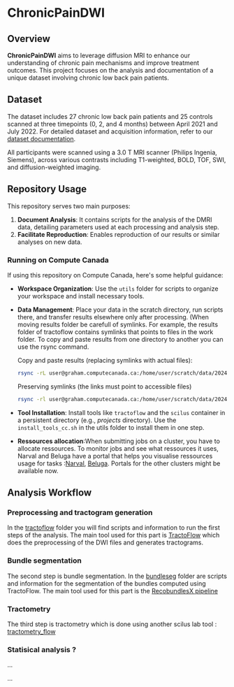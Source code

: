 # ChronicPainDWI

## Overview

**ChronicPainDWI** aims to leverage diffusion MRI to enhance our understanding of chronic pain mechanisms and improve treatment outcomes. This project focuses on the analysis and documentation of a unique dataset involving chronic low back pain patients.

## Dataset

The dataset includes 27 chronic low back pain patients and 25 controls scanned at three timepoints (0, 2, and 4 months) between April 2021 and July 2022. For detailed dataset and acquisition information, refer to our [dataset documentation](https://github.com/Tetreault-Pain-Imaging-Lab/dataset_LongitudinalNoTreatement).

All participants were scanned using a 3.0 T MRI scanner (Philips Ingenia, Siemens), across various contrasts including T1-weighted, BOLD, TOF, SWI, and diffusion-weighted imaging.

## Repository Usage

This repository serves two main purposes:
1. **Document Analysis**: It contains scripts for the analysis of the DMRI data, detailing parameters used at each processing and analysis step.
2. **Facilitate Reproduction**: Enables reproduction of our results or similar analyses on new data.

### Running on Compute Canada

If using this repository on Compute Canada, here's some helpful guidance:
- **Workspace Organization**: Use the `utils` folder for scripts to organize your workspace and install necessary tools.
- **Data Management**: Place your data in the scratch directory, run scripts there, and transfer results elsewhere only after processing.
    (When moving results folder be carefull of symlinks. For example, the results folder of tractoflow contains symlinks that points to files in the work folder. To copy        and paste results from one directory to another you can use the rsync command.
  
    Copy and paste results (replacing symlinks with actual files):
    ```bash
    rsync -rL user@graham.computecanada.ca:/home/user/scratch/data/2024-05-27_tractoflow/results /home/user/projects/tpil_data/2024-05-27_tractoflow/
    ```
    Preserving symlinks (the links must point to accessible files)
    ```bash
    rsync -rl user@graham.computecanada.ca:/home/user/scratch/data/2024-05-27_tractoflow/results /home/user/scratch/data/2024-05-27_tractoflow/
    ```

- **Tool Installation**: Install tools like `tractoflow` and the `scilus` container in a persistent directory (e.g., *projects* directory). Use the `install_tools_cc.sh` in     the utils folder to install them in one step.

- **Ressources allocation**:When submitting jobs on a cluster, you have to allocate ressources. To monitor jobs and see what ressources it uses, Narval and Beluga have a portal that helps you visualise ressources usage for tasks :[Narval](https://portail.narval.calculquebec.ca), [Beluga](https://portail.beluga.calculquebec.ca).
Portals for the other clusters might be available now.


## Analysis Workflow

### Preprocessing and tractogram generation

In the [tractoflow](https://github.com/Tetreault-Pain-Imaging-Lab/ChronicPainDWI/tree/main/preprocessing) folder you will find scripts and information to run the first steps of the analysis. The main tool used for this part is [TractoFlow](https://tractoflow-documentation.readthedocs.io/en/latest/index.html) which does the preprocessing of the DWI files and generates tractograms.


### Bundle segmentation 

The second step is bundle segmentation. In the [bundleseg](https://github.com/Tetreault-Pain-Imaging-Lab/ChronicPainDWI/tree/main/bundleseg) folder are scripts and information for the segmentation of the bundles computed using TractoFlow. The main tool used for this part is  the [RecobundlesX pipeline](https://github.com/scilus/rbx_flow) 


### Tractometry 

The third step is tractometry which is done using another scilus lab tool : [tractometry_flow](https://github.com/scilus/tractometry_flow) 

### Statisical analysis ?

...



...

